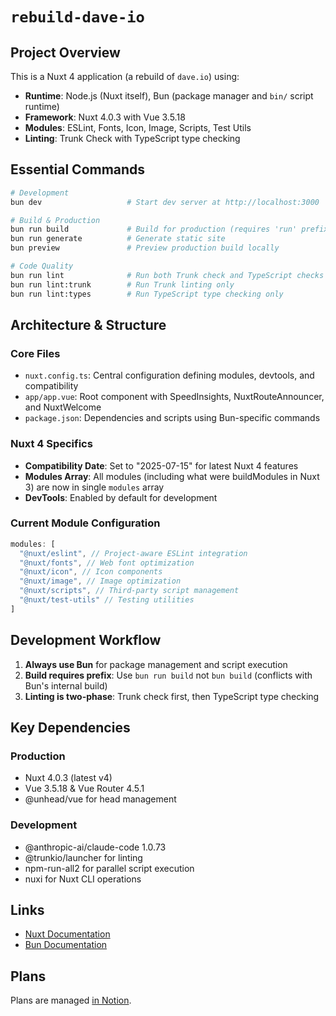 # `rebuild-dave-io`

## Project Overview

This is a Nuxt 4 application (a rebuild of `dave.io`) using:

- **Runtime**: Node.js (Nuxt itself), Bun (package manager and `bin/` script runtime)
- **Framework**: Nuxt 4.0.3 with Vue 3.5.18
- **Modules**: ESLint, Fonts, Icon, Image, Scripts, Test Utils
- **Linting**: Trunk Check with TypeScript type checking

## Essential Commands

```bash
# Development
bun dev                   # Start dev server at http://localhost:3000

# Build & Production
bun run build             # Build for production (requires 'run' prefix)
bun run generate          # Generate static site
bun preview               # Preview production build locally

# Code Quality
bun run lint              # Run both Trunk check and TypeScript checks
bun run lint:trunk        # Run Trunk linting only
bun run lint:types        # Run TypeScript type checking only
```

## Architecture & Structure

### Core Files

- `nuxt.config.ts`: Central configuration defining modules, devtools, and compatibility
- `app/app.vue`: Root component with SpeedInsights, NuxtRouteAnnouncer, and NuxtWelcome
- `package.json`: Dependencies and scripts using Bun-specific commands

### Nuxt 4 Specifics

- **Compatibility Date**: Set to "2025-07-15" for latest Nuxt 4 features
- **Modules Array**: All modules (including what were buildModules in Nuxt 3) are now in single `modules` array
- **DevTools**: Enabled by default for development

### Current Module Configuration

```typescript
modules: [
  "@nuxt/eslint", // Project-aware ESLint integration
  "@nuxt/fonts", // Web font optimization
  "@nuxt/icon", // Icon components
  "@nuxt/image", // Image optimization
  "@nuxt/scripts", // Third-party script management
  "@nuxt/test-utils" // Testing utilities
]
```

## Development Workflow

1. **Always use Bun** for package management and script execution
2. **Build requires prefix**: Use `bun run build` not `bun build` (conflicts with Bun's internal build)
3. **Linting is two-phase**: Trunk check first, then TypeScript type checking

## Key Dependencies

### Production

- Nuxt 4.0.3 (latest v4)
- Vue 3.5.18 & Vue Router 4.5.1
- @unhead/vue for head management

### Development

- @anthropic-ai/claude-code 1.0.73
- @trunkio/launcher for linting
- npm-run-all2 for parallel script execution
- nuxi for Nuxt CLI operations

## Links

- [Nuxt Documentation](https://nuxt.com/docs/getting-started/introduction)
- [Bun Documentation](https://bun.sh/docs)

## Plans

Plans are managed [in Notion](https://www.notion.so/daveio/Rebuild-of-dave-io-24db7795690c802489f7d3f8f53d2ec0).
